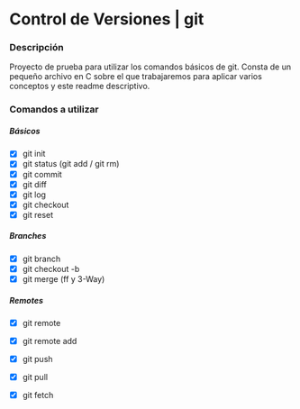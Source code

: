 # Control de Versiones | git

### Descripción

Proyecto de prueba para utilizar los comandos básicos de git. Consta de un
pequeño archivo en C sobre el que trabajaremos para aplicar varios conceptos
y este readme descriptivo.

### Comandos a utilizar

##### Básicos

 - [X] git init
 - [X] git status (git add / git rm)
 - [X] git commit
 - [X] git diff
 - [X] git log
 - [X] git checkout
 - [X] git reset
 
##### Branches

 - [X] git branch
 - [X] git checkout -b
 - [X] git merge (ff y 3-Way)
 
##### Remotes

 - [X] git remote
 - [X] git remote add
 - [X] git push
 - [X] git pull
 - [X] git fetch

